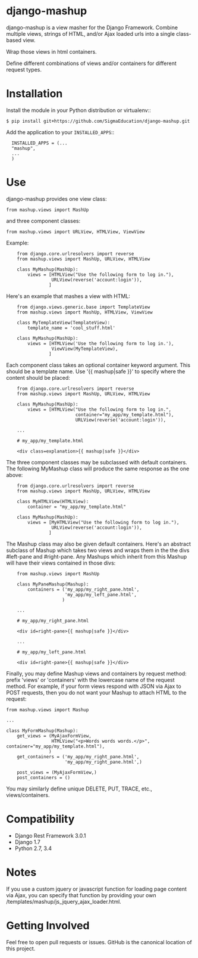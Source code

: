 django-mashup
=============

django-mashup is a view masher for the Django Framework. Combine multiple views, strings of HTML, and/or Ajax loaded urls into a single class-based view.

Wrap those views in html containers.

Define different combinations of views and/or containers for different request types.

Installation
===============

Install the module in your Python distribution or virtualenv::

    $ pip install git+https://github.com/SigmaEducation/django-mashup.git

Add the application to your `INSTALLED_APPS`::

```
  INSTALLED_APPS = (...
  "mashup",
  ...
  )
```

Use
===

django-mashup provides one view class:

    from mashup.views import MashUp
    
and three component classes:

    from mashup.views import URLView, HTMLView, ViewView
    
Example:

``` 
    from django.core.urlresolvers import reverse
    from mashup.views import MashUp, URLView, HTMLView
    
    class MyMashup(MashUp):
        views = [HTMLView("Use the following form to log in."),
                 URLView(reverse('account:login')),
                ]
```

Here's an example that mashes a view with HTML:

``` 
    from django.views.generic.base import TemplateView
    from mashup.views import MashUp, HTMLView, ViewView
    
    class MyTemplateView(TemplateView):
        template_name = 'cool_stuff.html'
    
    class MyMashup(MashUp):
        views = [HTMLView('Use the following form to log in.'),
                 ViewView(MyTemplateView),
                ]
```

Each component class takes an optional container keyword argument. This should be a template name. Use '{{ mashup|safe }}' to specify where the content should be placed:

``` 
    from django.core.urlresolvers import reverse
    from mashup.views import MashUp, URLView, HTMLView
    
    class MyMashup(MashUp):
        views = [HTMLView("Use the following form to log in.",
                          container="my_app/my_template.html"),
                          URLView(reverse('account:login')),
                
    ...
    
    # my_app/my_template.html
    
    <div class=explanation>{{ mashup|safe }}</div>
```

The three component classes may be subclassed with default containers. The following MyMashup class will produce the same response as the one above:

```
    from django.core.urlresolvers import reverse
    from mashup.views import MashUp, URLView, HTMLView
    
    class MyHTMLView(HTMLView):
        container = "my_app/my_template.html"
    
    class MyMashup(MashUp):
        views = [MyHTMLView("Use the following form to log in."),
                 URLView(reverse('account:login')),
                ]  
```

The Mashup class may also be given default containers. Here's an abstract subclass of Mashup which takes two views and wraps them in the the divs #left-pane and #right-pane. Any Mashups which inherit from this Mashup will have their views contained in those divs:

```
    from mashup.views import MashUp
    
    class MyPaneMashup(Mashup):
        containers = ('my_app/my_right_pane.html',
                      'my_app/my_left_pane.html',
                     )
                     
    ...
    
    # my_app/my_right_pane.html
    
    <div id=right-pane>{{ mashup|safe }}</div>
    
    ...
    
    # my_app/my_left_pane.html
    
    <div id=right-pane>{{ mashup|safe }}</div>

```

Finally, you may define Mashup views and containers by request method: prefix 'views' or 'containers' with the lowercase name of the request method. For example, if your form views respond with JSON via Ajax to POST requests, then you do not want your Mashup to attach HTML to the request:

```
from mashup.views import Mashup

...

class MyFormMashup(Mashup):
    get_views = (MyAjaxFormView,
                 HTMLView("<p>Words words words.</p>", container="my_app/my_template.html"),
                )
    get_containers = ('my_app/my_right_pane.html',
                      'my_app/my_right_pane.html',)
                      
    post_views = (MyAjaxFormView,)
    post_containers = ()
```
You may similarly define unique DELETE, PUT, TRACE, etc., views/containers.

Compatibility
=============

* Django Rest Framework 3.0.1
* Django 1.7
* Python 2.7, 3.4

Notes
=====
If you use a custom jquery or javascript function for loading page content via Ajax, you can specify that function by providing your own /templates/mashup/js_jquery_ajax_loader.html.


Getting Involved
================

Feel free to open pull requests or issues. GitHub is the canonical location of this project.

